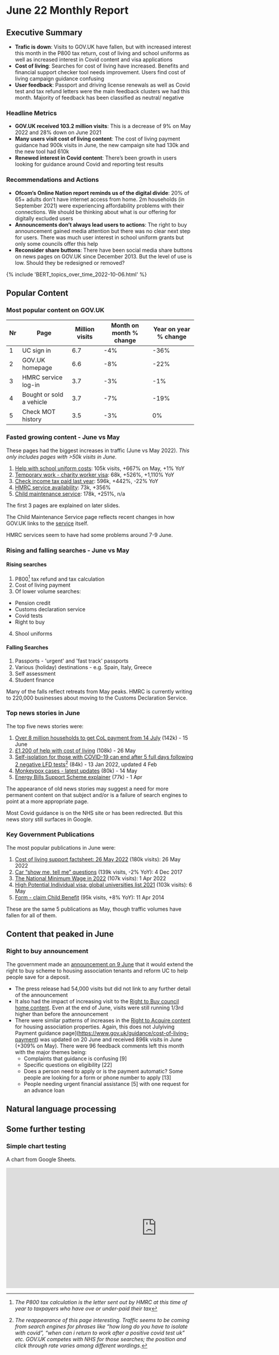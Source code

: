 # June 22 Monthly Report

## Executive Summary

 - **Trafic is down**: Visits to GOV.UK have fallen, but with increased interest this month in the P800 tax return, cost of living and school uniforms as well as increased interest in Covid content and visa applications
 - **Cost of living**: Searches for cost of living have increased. Benefits and financial support checker tool needs improvement. Users find cost of living campaign guidance confusing
 - **User feedback**: Passport and driving license renewals as well as Covid test and tax refund letters were the main feedback clusters we had this month. Majority of feedback has been classified as neutral/ negative

### Headline Metrics
 - **GOV.UK received 103.2 million visits**: This is a decrease of 9% on May 2022 and 28% down on June 2021
 - **Many users visit cost of living content**: The cost of living payment guidance had 900k visits in June, the new campaign site had 130k and the new tool had 610k
 - **Renewed interest in Covid content**: There’s been growth in users looking for guidance around Covid and reporting test results

### Recommendations and Actions
 - **Ofcom’s Online Nation report reminds us of the digital divide**: 20% of 65+ adults don’t have internet access from home. 2m households (in September 2021) were experiencing affordability problems with their connections. We should be thinking about what is our offering for digitally excluded users
 - **Announcements don’t always lead users to actions**: The right to buy announcement gained media attention but there was no clear next step for users. There was much user interest in school uniform grants but only some councils offer this help
 - **Reconsider share buttons**: There have been social media share buttons on news pages on GOV.UK since December 2013. But the level of use is low. Should they be redesigned or removed?

{% include 'BERT_topics_over_time_2022-10-06.html' %}

## Popular Content

### Most popular content on GOV.UK 

|Nr |Page                    |Million visits|Month on month % change|Year on year % change|
|---|------------------------|--------------|-----------------------|---------------------|
|1  |UC sign in              |6.7           |-4%                    |-36%                 |
|2  |GOV.UK homepage         |6.6           |-8%                    |-22%                 |
|3  |HMRC service log-in     |3.7           |-3%                    |-1%                  |
|4  |Bought or sold a vehicle|3.7           |-7%                    |-19%                 |
|5  |Check MOT history       |3.5           |-3%                    |0%                   |

### Fasted growing content - June vs May
These pages had the biggest increases in traffic (June vs May 2022). *This only includes pages with >50k visits in June.*

1. [Help with school uniform costs](https://www.gov.uk/help-school-clothing-costs): 105k visits, +667% on May, +1% YoY
2. [Temporary work - charity worker visa](https://www.gov.uk/temporary-worker-charity-worker-visa): 68k, +526%, +1,110% YoY
3. [Check income tax paid last year](https://www.gov.uk/check-income-tax-last-year): 596k, +442%, -22% YoY
4. [HMRC service availability](https://www.gov.uk/government/collections/hm-revenue-and-customs-service-availability-and-issues): 73k, +356%
5. [Child maintenance service](https://www.gov.uk/child-maintenance-service/sign-in-account): 178k, +251%, n/a

The first 3 pages are explained on later slides. 

The Child Maintenance Service page reflects recent changes in how GOV.UK links to the [service](https://childmaintenanceservice.direct.gov.uk/) itself. 

HMRC services seem to have had some problems around 7-9 June.

### Rising and falling searches - June vs May

#### Rising searches

1. P800[^1] tax refund and tax calculation
2. Cost of living payment
3. Of lower volume searches:
 - Pension credit
 - Customs declaration service
 - Covid tests
 - Right to buy
4. Shool uniforms

[^1]: *The P800 tax calculation is the letter sent out by HMRC at this time of year to taxpayers who have ove or under-paid their tax*

#### Falling Searches

1. Passports - 'urgent' and 'fast track' passports
2. Various (holiday) destinations - e.g. Spain, Italy, Greece
3. Self assessment
4. Student finance 

Many of the falls reflect retreats from May peaks. HMRC is currently writing to 220,000 businesses about moving to the Customs Declaration Service.

### Top news stories in June

The top five news stories were: 

1. [Over 8 million households to get CoL payment from 14 July](https://www.gov.uk/government/news/over-eight-million-households-to-get-new-cost-of-living-payment-from-14-july) (142k) - 15 June
2. [£1,200 of help with cost of living](https://www.gov.uk/government/news/millions-of-most-vulnerable-households-will-receive-1200-of-help-with-cost-of-living) (108k) - 26 May
3. [Self-isolation for those with COVID-19 can end after 5 full days following 2 negative LFD tests](https://www.gov.uk/government/news/self-isolation-for-those-with-covid-19-can-end-after-five-full-days-following-two-negative-lfd-tests)[^2] (84k) - 13 Jan 2022, updated 4 Feb
4. [Monkeypox cases - latest updates](https://www.gov.uk/government/news/monkeypox-cases-confirmed-in-england-latest-updates) (80k) - 14 May
5. [Energy Bills Support Scheme explainer](https://www.gov.uk/government/news/energy-bills-support-scheme-explainer) (77k) - 1 Apr

The appearance of old news stories may suggest a need for more permanent content on that subject and/or is a failure of search engines to point at a more appropriate page.

Most Covid guidance is on the NHS site or has been redirected. But this news story still surfaces in Google.

[^2]: *The reappearance of this page interesting. Traffic seems to be coming from search engines for phrases like “how long do you have to isolate with covid”, “when can i return to work after a positive covid test uk” etc. GOV.UK competes with NHS for those searches; the position and click through rate varies among different wordings.*

### Key Government Publications

The most popular publications in June were:

1. [Cost of living support factsheet: 26 May 2022](https://www.gov.uk/government/publications/cost-of-living-support/cost-of-living-support-factsheet-26-may-2022) (180k visits): 26 May 2022
2. [Car “show me, tell me” questions](https://www.gov.uk/government/publications/car-show-me-tell-me-vehicle-safety-questions/car-show-me-tell-me-vehicle-safety-questions) (139k visits, -2% YoY): 4 Dec 2017
3. [The National Minimum Wage in 2022](https://www.gov.uk/government/publications/the-national-minimum-wage-in-2022) (107k visits): 1 Apr 2022
4. [High Potential Individual visa: global universities list 2021](https://www.gov.uk/government/publications/high-potential-individual-visa-global-universities-list/high-potential-individual-visa-global-universities-list-2021) (103k visits): 6 May
5. [Form - claim Child Benefit](https://www.gov.uk/government/publications/child-benefit-claim-form-ch2)  (95k visits, +8% YoY): 11 Apr 2014

These are the same 5 publications as May, though traffic volumes have fallen for all of them.

## Content that peaked in June

### Right to buy announcement

The government made an [announcement on 9 June](https://www.gov.uk/government/news/right-to-buy-extension-to-make-home-ownership-possible-for-millions-more-people) that it would extend the right to buy scheme to housing association tenants and reform UC to help people save for a deposit.

 - The press release had 54,000 visits but did not link to any further detail of the announcement
 - It also had the impact of increasing visit to the [Right to Buy council home content](https://www.gov.uk/right-to-buy-buying-your-council-home). Even at the end of June, visits were still running 1/3rd higher than before the announcement
 - There were similar patterns of increases in the [Right to Acquire content](https://www.gov.uk/right-to-acquire-buying-housing-association-home) for housing association properties. Again, this does not Julyiving Payment guidance page](https://www.gov.uk/guidance/cost-of-living-payment) was updated on 20 June and received 896k visits in June (+309% on May). There were 96 feedback comments left this month with the major themes being:
   - Complaints that guidance is confusing [9] 
   - Specific questions on eligibility [22]
   - Does a person need to apply or is the payment automatic? Some people are looking for a form or phone number to apply [13] 
   - People needing urgent financial assistance [5] with one request for an advance loan

## Natural language processing

## Some further testing

### Simple chart testing 

A chart from Google Sheets.

<iframe width="805" height="322" seamless frameborder="0" scrolling="no" src="https://docs.google.com/spreadsheets/d/e/2PACX-1vTsI315sPePIXEAfc7eHJsgBpeXYFJglYORtAzV0IEL9geASqkUwC6mjlt6OFRgSUeRn4sncfUxuHjo/pubchart?oid=1702962502&amp;format=interactive"></iframe>



